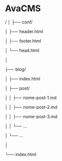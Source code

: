 # AvaCMS
/
│
├── conf/

│   ├── header.html

│   ├── footer.html

│   └── head.html

│

├── blog/

│   ├── index.html

│   ├── post/

│   │   ├── nome-post-1.md

│   │   ├── nome-post-2.md

│   │   ├── nome-post-3.md

│   │   └── ...

│   └── ...

│

└── index.html